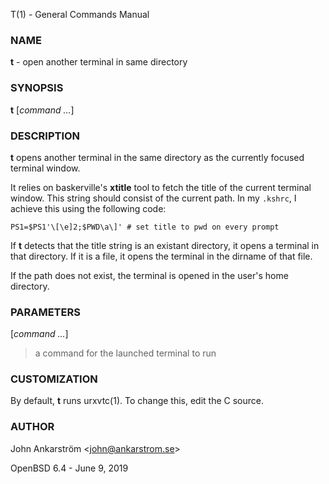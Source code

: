 T(1) - General Commands Manual

### NAME

**t** - open another terminal in same directory

### SYNOPSIS

**t**
\[*command&nbsp;...*]

### DESCRIPTION

**t**
opens another terminal in the same directory as the currently focused
terminal window.

It relies on baskerville's
**xtitle**
tool to fetch the title of the current terminal window.
This string should consist of the current path.
In my
`.kshrc`,
I achieve this using the following code:

	PS1=$PS1'\[\e]2;$PWD\a\]' # set title to pwd on every prompt

If
**t**
detects that the title string is an existant directory, it opens a
terminal in that directory.
If it is a file, it opens the terminal in the dirname of that file.

If the path does not exist, the terminal is opened in the user's home
directory.

### PARAMETERS

\[*command ...*]

> a command for the launched terminal to run

### CUSTOMIZATION

By default,
**t**
runs
urxvtc(1).
To change this, edit the C source.

### AUTHOR

John Ankarstr&#246;m &lt;[john@ankarstrom.se](mailto:john@ankarstrom.se)&gt;

OpenBSD 6.4 - June 9, 2019
